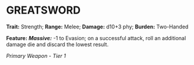 ﻿---
tags:
  - Item
  - Weapon
name: 'GREATSWORD'
trait: 'Strength'
range: 'Melee'
damage: 'd10+3 phy'
burden: 'Two-Handed'
feat_name: 'Massive'
feat_text: '-1 to Evasion; on a successful attack, roll an additional damage die and discard the lowest result.'
primary_or_secondary: 'Primary Weapon'
tier: 1
---

# GREATSWORD

**Trait:** Strength; **Range:** Melee; **Damage:** d10+3 phy; **Burden:** Two-Handed

**Feature:** ***Massive:*** -1 to Evasion; on a successful attack, roll an additional damage die and discard the lowest result.

*Primary Weapon - Tier 1*
